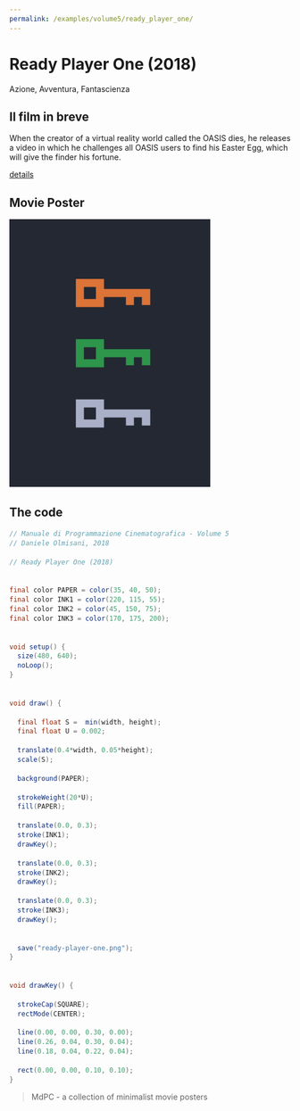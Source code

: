 ```yaml
---
permalink: /examples/volume5/ready_player_one/
---
```

# Ready Player One (2018)

Azione, Avventura, Fantascienza

## Il film in breve
When the creator of a virtual reality world called the OASIS dies, he releases a video in which he challenges all OASIS users to find his Easter Egg, which will give the finder his fortune.

[details](https://www.imdb.com/title/tt1677720/)

## Movie Poster
<img src="ready-player-one.png"  width="360px" title="Ready Player One">


## The code
```java
// Manuale di Programmazione Cinematografica - Volume 5
// Daniele Olmisani, 2018

// Ready Player One (2018)


final color PAPER = color(35, 40, 50);
final color INK1 = color(220, 115, 55);
final color INK2 = color(45, 150, 75);
final color INK3 = color(170, 175, 200);


void setup() {
  size(480, 640);
  noLoop();
}


void draw() {
  
  final float S =  min(width, height);
  final float U = 0.002;
  
  translate(0.4*width, 0.05*height);
  scale(S);
  
  background(PAPER);
  
  strokeWeight(20*U);
  fill(PAPER);
  
  translate(0.0, 0.3);
  stroke(INK1);
  drawKey();

  translate(0.0, 0.3);
  stroke(INK2);
  drawKey();

  translate(0.0, 0.3);
  stroke(INK3);
  drawKey();

  
  save("ready-player-one.png");
}


void drawKey() {
  
  strokeCap(SQUARE);
  rectMode(CENTER);
  
  line(0.00, 0.00, 0.30, 0.00);
  line(0.26, 0.04, 0.30, 0.04);
  line(0.18, 0.04, 0.22, 0.04);
  
  rect(0.00, 0.00, 0.10, 0.10);
}

```

> MdPC - a collection of minimalist movie posters
